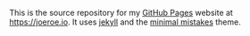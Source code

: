 This is the source repository for my [GitHub Pages](https://pages.github.com/) website at <https://joeroe.io>. It uses [jekyll](https://jekyllrb.com/) and the [minimal mistakes](https://mmistakes.github.io/minimal-mistakes/) theme.
